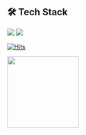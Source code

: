 ## 🛠️ Tech Stack
<img src="https://img.shields.io/badge/React-61DAFB?style=flat-square&logo=React&logoColor=white"/> <img src="https://img.shields.io/badge/TypeScript-3178C6?style=flat-square&logo=TypeScript&logoColor=white"/>

<!-- RN <img src="https://img.shields.io/badge/ReactNative-61DAFB?style=flat-square&logo=React&logoColor=white"/> 
RTK <img src="https://img.shields.io/badge/Redux Toolkit-764ABC?style=flat-square&logo=Redux&logoColor=white"/> 
Recoil <img src="https://img.shields.io/badge/Recoil-3578e5?style=flat-square&logo=Recoil&logoColor=white"/>
JS <img src="https://img.shields.io/badge/JavaScript-F7DF1E?style=flat-square&logo=JavaScript&logoColor=white"/> -->

[![Hits](https://hits.seeyoufarm.com/api/count/incr/badge.svg?url=https%3A%2F%2Fgithub.com%2Fhaesoo9410&count_bg=%23EB8B10&title_bg=%23684327&icon=&icon_color=%23E7E7E7&title=VISIT&edge_flat=false)](https://github.com/2Junsu)

<img src="https://github-readme-stats.vercel.app/api?username=2Junsu" height="165"> 
<!-- <img src="http://mazassumnida.wtf/api/v2/generate_badge?boj=ljs0630"> -->

<!--
**2Junsu/2Junsu** is a ✨ _special_ ✨ repository because its `README.md` (this file) appears on your GitHub profile.

Here are some ideas to get you started:

- 🔭 I’m currently working on ...
- 🌱 I’m currently learning ...
- 👯 I’m looking to collaborate on ...
- 🤔 I’m looking for help with ...
- 💬 Ask me about ...
- 📫 How to reach me: ...
- 😄 Pronouns: ...
- ⚡ Fun fact: ...
-->
